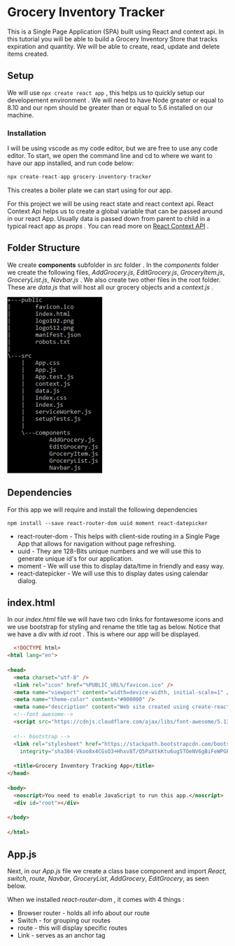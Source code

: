 # Grocery Inventory Tracker

This is a Single Page Application (SPA) built using React and context api. In this tutorial you will be able to build a  Grocery Inventory Store that tracks expiration and quantity. We will be able to create, read, update and delete items created.

## Setup

We will use `npx create react app` , this helps us to quickly setup our developement environment . We will need to have Node greater or equal to 8.10 and our npm should be greater than or equal to 5.6 installed on our machine.

### Installation 

I will be using vscode as my code editor, but we are free to use any code editor.
To start, we open the command line and cd to where we want to have our app installed, and run code below:

```javascript
npx create-react-app grocery-inventory-tracker
```

This creates a boiler plate we can start using for our app. 

For this project we will be using react state and  react context api. 
React Context Api helps us to create a global variable that can be passed around in our react App. Usually data is passed down from parent to child in a typical react app as _props_ . You can read more on [React Context API](https://reactjs.org/docs/context.html) .

## Folder Structure
We create __components__ subfolder in _src_ folder . In the _components_ folder we create the following files, _AddGrocery.js_, _EditGrocery.js_, _GroceryItem.js_, _GroceryList.js_, _Navbar.js_ .
We also create two other files in the root folder. These are _data.js_ that will host all our grocery objects and a _context.js_ .

![Folder Tree Structure](public/tree-structure.PNG)

## Dependencies

For this app we will require and install the following dependencies

```
npm install --save react-router-dom uuid moment react-datepicker
```
* react-router-dom - This helps with client-side routing in a Single Page App that allows for navigation without page refreshing.
* uuid - They are 128-Bits unique numbers and we will use this to generate unique id's for our application.
* moment - We will use this to display data/time in friendly and easy way.
* react-datepicker - We will use this to display dates using calendar dialog.

## index.html

In our _index.html_ file we will have two cdn links for fontawesome icons and we use bootstrap for styling and rename the title tag as below. Notice that we have a div with _id_ root . This is where our app will be displayed.

```html
  <!DOCTYPE html>
<html lang="en">

<head>
  <meta charset="utf-8" />
  <link rel="icon" href="%PUBLIC_URL%/favicon.ico" />
  <meta name="viewport" content="width=device-width, initial-scale=1" />
  <meta name="theme-color" content="#000000" />
  <meta name="description" content="Web site created using create-react-app" />
  <!--font awesome-->
  <script src="https://cdnjs.cloudflare.com/ajax/libs/font-awesome/5.13.0/js/all.min.js"></script>

  <!-- bootstrap -->
  <link rel="stylesheet" href="https://stackpath.bootstrapcdn.com/bootstrap/4.4.1/css/bootstrap.min.css"
    integrity="sha384-Vkoo8x4CGsO3+Hhxv8T/Q5PaXtkKtu6ug5TOeNV6gBiFeWPGFN9MuhOf23Q9Ifjh" crossorigin="anonymous">

  <title>Grocery Inventory Tracking App</title>
</head>

<body>
  <noscript>You need to enable JavaScript to run this app.</noscript>
  <div id="root"></div>

</body>

</html>
  ```


## App.js

Next, in our _App.js_ file we create a class base component and import _React_, _switch_, _route_, _Navbar_, _GroceryList_, _AddGrocery_, _EditGrocery_, as seen below.

When we installed _react-router-dom_ , it comes with 4 things :
* Browser router - holds all info about our route
* Switch - for grouping our routes
* route - this will display specific routes
* Link - serves as an anchor tag


